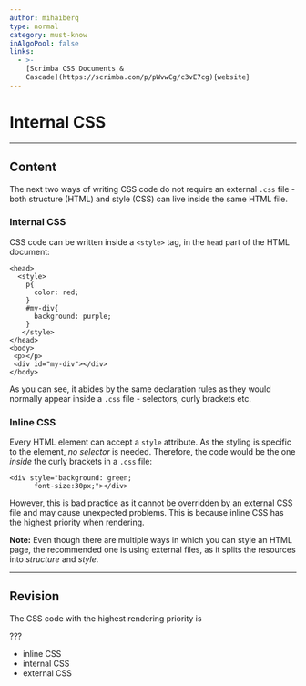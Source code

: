 ```yaml
---
author: mihaiberq
type: normal
category: must-know
inAlgoPool: false
links:
  - >-
    [Scrimba CSS Documents &
    Cascade](https://scrimba.com/p/pWvwCg/c3vE7cg){website}
---
```


# Internal CSS


---

## Content

The next two ways of writing CSS code do not require an external `.css` file - both structure (HTML) and style (CSS) can live inside the same HTML file.

### Internal CSS

CSS code can be written inside a `<style>` tag, in the `head` part of the HTML document:

```plain-text
<head>
  <style>
    p{
      color: red;
    }
    #my-div{
      background: purple;
    }
   </style>
</head>
<body>
 <p></p>
 <div id="my-div"></div>
</body>
```

As you can see, it abides by the same declaration rules as they would normally appear inside a `.css` file - selectors, curly brackets etc.

### Inline CSS

Every HTML element can accept a `style` attribute. As the styling is specific to the element, *no selector* is needed. Therefore, the code would be the one *inside* the curly brackets in a `.css` file:

```plain-text
<div style="background: green;
      font-size:30px;"></div>
```

However, this is bad practice as it cannot be overridden by an external CSS file and may cause unexpected problems. This is because inline CSS has the highest priority when rendering.

**Note:** Even though there are multiple ways in which you can style an HTML page, the recommended one is using external files, as it splits the resources into *structure* and *style*.


---

## Revision

The CSS code with the highest rendering priority is

???

- inline CSS
- internal CSS
- external CSS
